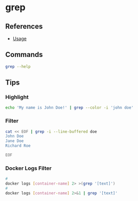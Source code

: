 # grep

## References

- [Usage](https://en.wikipedia.org/wiki/Sleep_(command)#Usage)

## Commands

```sh
grep --help
```

## Tips

### Highlight

```sh
echo 'My name is John Doe!' | grep --color -i 'john doe'
```

### Filter

```sh
cat << EOF | grep -i --line-buffered doe
John Doe
Jane Doe
Richard Roe

EOF
```

### Docker Logs Filter

```sh
#
docker logs [container-name] 2> >(grep '[text]')
#
docker logs [container-name] 2>&1 | grep '[text]'
```
